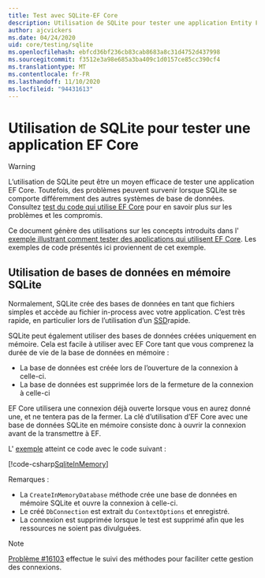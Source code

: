 ```yaml
---
title: Test avec SQLite-EF Core
description: Utilisation de SQLite pour tester une application Entity Framework Core
author: ajcvickers
ms.date: 04/24/2020
uid: core/testing/sqlite
ms.openlocfilehash: ebfcd36bf236cb83cab8683a8c31d4752d437998
ms.sourcegitcommit: f3512e3a98e685a3ba409c1d0157ce85cc390cf4
ms.translationtype: MT
ms.contentlocale: fr-FR
ms.lasthandoff: 11/10/2020
ms.locfileid: "94431613"
---
```

# <a name="using-sqlite-to-test-an-ef-core-application"></a>Utilisation de SQLite pour tester une application EF Core

> [!WARNING]
> L’utilisation de SQLite peut être un moyen efficace de tester une application EF Core.
> Toutefois, des problèmes peuvent survenir lorsque SQLite se comporte différemment des autres systèmes de base de données.
> Consultez [test du code qui utilise EF Core](xref:core/testing/index) pour en savoir plus sur les problèmes et les compromis.  

Ce document génère des utilisations sur les concepts introduits dans l' [exemple illustrant comment tester des applications qui utilisent EF Core](xref:core/testing/testing-sample).
Les exemples de code présentés ici proviennent de cet exemple.

## <a name="using-sqlite-in-memory-databases"></a>Utilisation de bases de données en mémoire SQLite

Normalement, SQLite crée des bases de données en tant que fichiers simples et accède au fichier in-process avec votre application.
C’est très rapide, en particulier lors de l’utilisation d’un [SSD](https://en.wikipedia.org/wiki/Solid-state_drive)rapide.

SQLite peut également utiliser des bases de données créées uniquement en mémoire.
Cela est facile à utiliser avec EF Core tant que vous comprenez la durée de vie de la base de données en mémoire :

* La base de données est créée lors de l’ouverture de la connexion à celle-ci.
* La base de données est supprimée lors de la fermeture de la connexion à celle-ci

EF Core utilisera une connexion déjà ouverte lorsque vous en aurez donné une, et ne tentera pas de la fermer.
La clé d’utilisation d’EF Core avec une base de données SQLite en mémoire consiste donc à ouvrir la connexion avant de la transmettre à EF.  

L' [exemple](xref:core/testing/testing-sample) atteint ce code avec le code suivant :

[!code-csharp[SqliteInMemory](../../../samples/core/Miscellaneous/Testing/ItemsWebApi/Tests/SqliteInMemoryItemsControllerTest.cs?name=SqliteInMemory)]

Remarques :

* La `CreateInMemoryDatabase` méthode crée une base de données en mémoire SQLite et ouvre la connexion à celle-ci.
* Le créé `DbConnection` est extrait du `ContextOptions` et enregistré.
* La connexion est supprimée lorsque le test est supprimé afin que les ressources ne soient pas divulguées.

> [!NOTE]
> [Problème #16103](https://github.com/dotnet/efcore/issues/16103) effectue le suivi des méthodes pour faciliter cette gestion des connexions.
